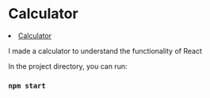 # Calculator


<li><a href="https://github.com/Stefanacef/Mini-projects-react/tree/master/counter">Calculator</a></li>
<p>I made a calculator to understand the functionality of React</p>


In the project directory, you can run:

### `npm start`


